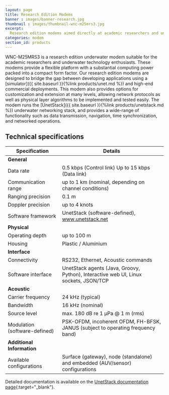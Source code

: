 ```yaml
---
layout: page
title: Research Edition Modems
banner : images/banner-research.jpg
thumbnail : images/thumbnail-wnc-m25mrs3.jpg
excerpt:
  Research edition modems aimed directly at academic researchers and underwater technology enthusiasts
categories: modem
section_id: products
---
```


WNC-M25MRS3 is a research edition underwater modem suitable for the academic researchers and underwater technology enthusiasts. These modems provide a flexible platform with a substantial computing power packed into a compact form factor. Our research edition modems are designed to bridge the gap between developing applications using a [simulator]({{ site.baseurl }}{%link products/unet.md %}) and high-end commercial deployments. This modem also provides options for customization and extension at many levels, allowing network protocols as well as physical layer algorithms to be implemented and tested easily. The modem runs the [UnetStack]({{ site.baseurl }}{%link products/unetstack.md %}) underwater networking stack, and provides a wide-range of functionality such as data transmission, navigation, time synchronization, and networked operations.

## Technical specifications

|  Specification                |  Details                                                                             |
| ------------------------------| -------------------------------------------------------------------------------------|
|  **General**                  |                                                                                      |
|  Data rate                    |  0.5 kbps (Control link) Up to 15 kbps (Data link)                                   |
|  Communication range          |  up to 1 km (nominal, depending on channel conditions)                               |
|  Ranging precision            |  0.1 m                                                                               |
|  Doppler precision            |  up to 4 knots                                                                       |
|  Software framework           |  UnetStack (software-defined), www.unetstack.net                                     |
|  **Physical**                 |                                                                                      |
|  Operating depth              |  up to 100 m                                                                         |
|  Housing                      |  Plastic / Aluminium                                                                 |
|  **Interface**                |                                                                                      |
|  Connectivity                 |  RS232, Ethernet, Acoustic commands                                                  |
|  Software interface           |  UnetStack agents (Java, Groovy, Python), Interactive web UI, Linux sockets, JSON/TCP|
|  **Acoustic**                 |                                                                                      |
|  Carrier frequency            |  24 kHz (typical)                                                                    |
|  Bandwidth                    |  16 kHz (nominal)                                                                    |
|  Source level                 |  max. 180 dB re 1 μPa @ 1 m (rms)                                                    |
|  Modulation (software-defined)|  PSK-OFDM, incoherent OFDM, FH-BFSK, JANUS (subject to operating frequency band)     |
|  **Additional Information**   |                                                                                      |
|  Available configurations     |  Surface (gateway), node (standalone) and embedded (AUV/sensor) configurations       |


Detailed documentation is available on the [UnetStack documentation page](https://www.unetstack.net/docs.html){:target="_blank"}.
